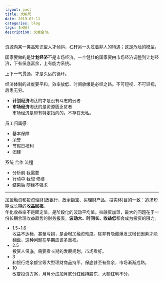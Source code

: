 ```yaml
---
layout: post
title: 大格局
date: 2019-05-11
categories: blog
tags: [闲扯]
description: 文章金句。
---
```


资源向某一类高知识型人才倾斜，杠杆另一头过着非人的待遇；这是危险的模型。


国家要做的是**计划经济**不是市场经济。一个健壮的国家要由市场经济调整到计划经济，下有保底富余，上有能力系统。


上下一气贯通，才是久远的循环。


经济体制的过度要平和，效率放低、时间放缓是必经之路。不可短视、不可轻视，后患无穷。


- **计划经济**淘汰的才是没有斗志的弱者
- **市场经济**淘汰的是资源匮乏贫者<br>
市场经济是带有特定指向的，不存在无私。


员工归属感:
- 基本保障
- 荣誉
- 节假日福利
- 团建


系统 合作 流程

- 分析前 我需要
- 行动中 我想 修缮
- 结果后 随缘不强求


----

加盟融资和投资理财(放银行、放余额宝、买理财产品、投实体)目的一致：追求短期或长期的**收益回报**。<br>
年化收益率不是固定值，是阶段化的波动平均值。拉融资加盟，最大的问题在于一份长期合理收益趋势的财务报表，**波动大、时间长、收益低**都会成为投资的阻力。<br>


- 1.5~1.6<br>
收益不达标，甚至亏损，是会增加融资难度。除非有隐藏爆发式增长因素才能翻盘，这种问题在早期应该多重视。
- 2.5<br>
投资人保底，需要看长期的发展规划，市场看好。
- 3<br>
和银行或余额宝等大型理财商品持平，保底甚至有盈余，市场渐渐成熟。
- 10<br>
改变投资方案，月月分成加月底分红维持股东，大额红利不分。
